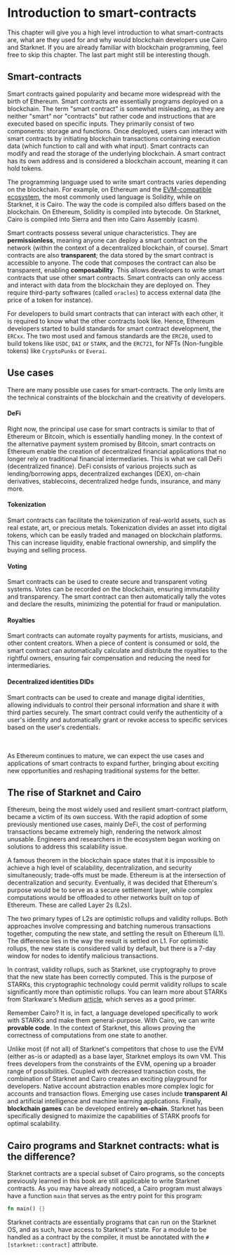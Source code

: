 # Introduction to smart-contracts

This chapter will give you a high level introduction to what smart-contracts are, what are they used for and why would blockchain developers use Cairo and Starknet.
If you are already familiar with blockchain programming, feel free to skip this chapter. The last part might still be interesting though.

## Smart-contracts

Smart contracts gained popularity and became more widespread with the birth of Ethereum. Smart contracts are essentially programs deployed on a blockchain. The term "smart contract" is somewhat misleading, as they are neither "smart" nor "contracts" but rather code and instructions that are executed based on specific inputs. They primarily consist of two components: storage and functions. Once deployed, users can interact with smart contracts by initiating blockchain transactions containing execution data (which function to call and with what input). Smart contracts can modify and read the storage of the underlying blockchain. A smart contract has its own address and is considered a blockchain account, meaning it can hold tokens.

The programming language used to write smart contracts varies depending on the blockchain. For example, on Ethereum and the [EVM-compatible ecosystem](https://ethereum.org/en/developers/docs/evm/), the most commonly used language is Solidity, while on Starknet, it is Cairo. The way the code is compiled also differs based on the blockchain. On Ethereum, Solidity is compiled into bytecode. On Starknet, Cairo is compiled into Sierra and then into Cairo Assembly (casm).

Smart contracts possess several unique characteristics. They are **permissionless**, meaning anyone can deploy a smart contract on the network (within the context of a decentralized blockchain, of course). Smart contracts are also **transparent**; the data stored by the smart contract is accessible to anyone. The code that composes the contract can also be transparent, enabling **composability**. This allows developers to write smart contracts that use other smart contracts. Smart contracts can only access and interact with data from the blockchain they are deployed on. They require third-party softwares (called `oracles`) to access external data (the price of a token for instance).

For developers to build smart contracts that can interact with each other, it is required to know what the other contracts look like. Hence, Ethereum developers started to build standards for smart contract development, the `ERCxx`. The two most used and famous standards are the `ERC20`, used to build tokens like `USDC`, `DAI` or `STARK`, and the `ERC721`, for NFTs (Non-fungible tokens) like `CryptoPunks` or `Everai`.

## Use cases

There are many possible use cases for smart-contracts. The only limits are the technical constraints of the blockchain and the creativity of developers.

#### DeFi

Right now, the principal use case for smart contracts is similar to that of Ethereum or Bitcoin, which is essentially handling money. In the context of the alternative payment system promised by Bitcoin, smart contracts on Ethereum enable the creation of decentralized financial applications that no longer rely on traditional financial intermediaries. This is what we call DeFi (decentralized finance). DeFi consists of various projects such as lending/borrowing apps, decentralized exchanges (DEX), on-chain derivatives, stablecoins, decentralized hedge funds, insurance, and many more.

#### Tokenization

Smart contracts can facilitate the tokenization of real-world assets, such as real estate, art, or precious metals. Tokenization divides an asset into digital tokens, which can be easily traded and managed on blockchain platforms. This can increase liquidity, enable fractional ownership, and simplify the buying and selling process.

#### Voting

Smart contracts can be used to create secure and transparent voting systems. Votes can be recorded on the blockchain, ensuring immutability and transparency. The smart contract can then automatically tally the votes and declare the results, minimizing the potential for fraud or manipulation.

#### Royalties

Smart contracts can automate royalty payments for artists, musicians, and other content creators. When a piece of content is consumed or sold, the smart contract can automatically calculate and distribute the royalties to the rightful owners, ensuring fair compensation and reducing the need for intermediaries.

#### Decentralized identities DIDs

Smart contracts can be used to create and manage digital identities, allowing individuals to control their personal information and share it with third parties securely. The smart contract could verify the authenticity of a user's identity and automatically grant or revoke access to specific services based on the user's credentials.

<br/>
<br/>
As Ethereum continues to mature, we can expect the use cases and applications of smart contracts to expand further, bringing about exciting new opportunities and reshaping traditional systems for the better.

## The rise of Starknet and Cairo

Ethereum, being the most widely used and resilient smart-contract platform, became a victim of its own success. With the rapid adoption of some previously mentioned use cases, mainly DeFi, the cost of performing transactions became extremely high, rendering the network almost unusable. Engineers and researchers in the ecosystem began working on solutions to address this scalability issue.

A famous theorem in the blockchain space states that it is impossible to achieve a high level of scalability, decentralization, and security simultaneously; trade-offs must be made. Ethereum is at the intersection of decentralization and security. Eventually, it was decided that Ethereum's purpose would be to serve as a secure settlement layer, while complex computations would be offloaded to other networks built on top of Ethereum. These are called Layer 2s (L2s).

The two primary types of L2s are optimistic rollups and validity rollups. Both approaches involve compressing and batching numerous transactions together, computing the new state, and settling the result on Ethereum (L1). The difference lies in the way the result is settled on L1. For optimistic rollups, the new state is considered valid by default, but there is a 7-day window for nodes to identify malicious transactions.

In contrast, validity rollups, such as Starknet, use cryptography to prove that the new state has been correctly computed. This is the purpose of STARKs, this cryptographic technology could permit validity rollups to scale significantly more than optimistic rollups. You can learn more about STARKs from Starkware's Medium [article](https://medium.com/starkware/starks-starkex-and-starknet-9a426680745a), which serves as a good primer.

Remember Cairo? It is, in fact, a language developed specifically to work with STARKs and make them general-purpose. With Cairo, we can write **provable code**. In the context of Starknet, this allows proving the correctness of computations from one state to another.

Unlike most (if not all) of Starknet's competitors that chose to use the EVM (either as-is or adapted) as a base layer, Starknet employs its own VM. This frees developers from the constraints of the EVM, opening up a broader range of possibilities. Coupled with decreased transaction costs, the combination of Starknet and Cairo creates an exciting playground for developers. Native account abstraction enables more complex logic for accounts and transaction flows. Emerging use cases include **transparent AI** and artificial intelligence and machine learning applications. Finally, **blockchain games** can be developed entirely **on-chain**. Starknet has been specifically designed to maximize the capabilities of STARK proofs for optimal scalability.

## Cairo programs and Starknet contracts: what is the difference?

Starknet contracts are a special subset of Cairo programs, so the concepts previously learned in this book are still applicable to write Starknet contracts.
As you may have already noticed, a Cairo program must always have a function `main` that serves as the entry point for this program:

```rust
fn main() {}
```

Starknet contracts are essentially programs that can run on the Starknet OS, and as such, have access to Starknet's state. For a module to be handled as a contract by the compiler, it must be annotated with the `#[starknet::contract]` attribute.
